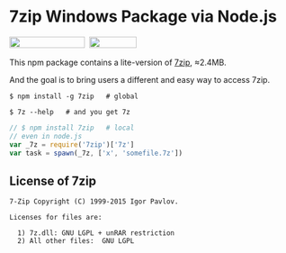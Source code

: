 # 7zip Windows Package via Node.js

<a href="https://www.npmjs.com/package/7zip"><img width="134" height="20" src="https://img.shields.io/npm/dm/7zip.svg"></a>&nbsp;&nbsp;<a href="https://github.com/fritx/win-7zip"><img width="84" height="20" src="https://img.shields.io/badge/license-LGPL-yellow.svg"></a>

This npm package contains a lite-version of [7zip](http://7-zip.org), ≈2.4MB.

And the goal is to bring users a different and easy way to access 7zip.

```plain
$ npm install -g 7zip   # global
```

```plain
$ 7z --help   # and you get 7z
```

```js
// $ npm install 7zip   # local
// even in node.js
var _7z = require('7zip')['7z']
var task = spawn(_7z, ['x', 'somefile.7z'])
```

## License of 7zip

```plain
7-Zip Copyright (C) 1999-2015 Igor Pavlov.

Licenses for files are:

  1) 7z.dll: GNU LGPL + unRAR restriction
  2) All other files:  GNU LGPL
```
